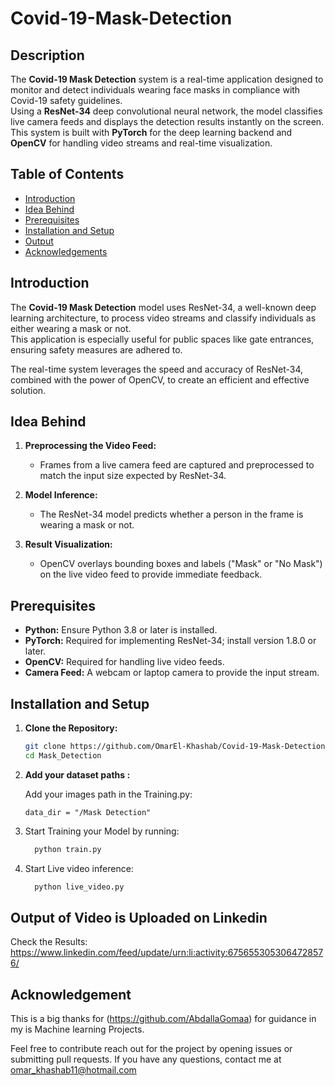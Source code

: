 # Covid-19-Mask-Detection  

## Description  

The **Covid-19 Mask Detection** system is a real-time application designed to monitor and detect individuals wearing face masks in compliance with Covid-19 safety guidelines.  
Using a **ResNet-34** deep convolutional neural network, the model classifies live camera feeds and displays the detection results instantly on the screen.  
This system is built with **PyTorch** for the deep learning backend and **OpenCV** for handling video streams and real-time visualization.

## Table of Contents  

* [Introduction](#introduction)  
* [Idea Behind](#idea-behind)  
* [Prerequisites](#prerequisites)  
* [Installation and Setup](#installation-and-setup)  
* [Output](#output)  
* [Acknowledgements](#acknowledgements)  

## Introduction  

The **Covid-19 Mask Detection** model uses ResNet-34, a well-known deep learning architecture, to process video streams and classify individuals as either wearing a mask or not.  
This application is especially useful for public spaces like gate entrances, ensuring safety measures are adhered to.  

The real-time system leverages the speed and accuracy of ResNet-34, combined with the power of OpenCV, to create an efficient and effective solution.

## Idea Behind  

1. **Preprocessing the Video Feed:**  
   - Frames from a live camera feed are captured and preprocessed to match the input size expected by ResNet-34.  

2. **Model Inference:**  
   - The ResNet-34 model predicts whether a person in the frame is wearing a mask or not.  

3. **Result Visualization:**  
   - OpenCV overlays bounding boxes and labels ("Mask" or "No Mask") on the live video feed to provide immediate feedback.  

## Prerequisites  

- **Python:** Ensure Python 3.8 or later is installed.  
- **PyTorch:** Required for implementing ResNet-34; install version 1.8.0 or later.  
- **OpenCV:** Required for handling live video feeds.  
- **Camera Feed:** A webcam or laptop camera to provide the input stream. 

## Installation and Setup

1. **Clone the Repository:**

	```sh
	git clone https://github.com/OmarEl-Khashab/Covid-19-Mask-Detection.git
	cd Mask_Detection
	```

2.  **Add your dataset paths :**

	Add your images path in the Training.py:

	```
	data_dir = "/Mask Detection"
	```
3. Start Training your Model by running:

 	```sh
	  python train.py
	```
4. Start Live video inference:

 	```sh
	  python live_video.py
	```
## Output of Video is Uploaded on Linkedin 
Check the Results:
https://www.linkedin.com/feed/update/urn:li:activity:6756553053064728576/

## Acknowledgement

This is a big thanks for (https://github.com/AbdallaGomaa) for guidance in my is Machine learning Projects.

Feel free to contribute reach out for the project by opening issues or submitting pull requests. If you have any questions, contact me at omar_khashab11@hotmail.com
